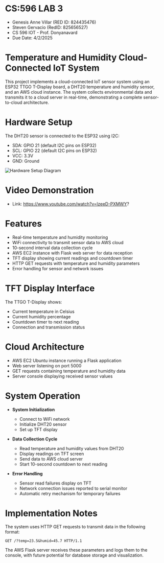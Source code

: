 # CS:596 LAB 3
 * Genesis Anne Villar (RED ID: 824435476)
 * Steven Gervacio (RedID: 825656527)
 * CS 596 IOT - Prof. Donyanavard
 * Due Date: 4/2/2025

# Temperature and Humidity Cloud-Connected IoT System
This project implements a cloud-connected IoT sensor system using an ESP32 TTGO T-Display board, a DHT20 temperature and humidity sensor, and an AWS cloud instance. The system collects environmental data and transmits it to a cloud server in real-time, demonstrating a complete sensor-to-cloud architecture.

# Hardware Setup
The DHT20 sensor is connected to the ESP32 using I2C:
- SDA: GPIO 21 (default I2C pins on ESP32)
- SCL: GPIO 22 (default I2C pins on ESP32)
- VCC: 3.3V
- GND: Ground

![Hardware Setup Diagram](images/TOP%20DOWN%20CIRCUIT%20-%20LAB3.png)

# Video Demonstration
- Link: https://www.youtube.com/watch?v=IzeeD-PXMWY?

# Features 
- Real-time temperature and humidity monitoring
- WiFi connectivity to transmit sensor data to AWS cloud
- 10-second interval data collection cycle
- AWS EC2 instance with Flask web server for data reception
- TFT display showing current readings and countdown timer
- HTTP GET requests with temperature and humidity parameters
- Error handling for sensor and network issues

# TFT Display Interface
The TTGO T-Display shows:
- Current temperature in Celsius
- Current humidity percentage
- Countdown timer to next reading
- Connection and transmission status

# Cloud Architecture
- AWS EC2 Ubuntu instance running a Flask application
- Web server listening on port 5000
- GET requests containing temperature and humidity data
- Server console displaying received sensor values

# System Operation
- **System Initialization**
  - Connect to WiFi network
  - Initialize DHT20 sensor
  - Set up TFT display
  
- **Data Collection Cycle**
  - Read temperature and humidity values from DHT20
  - Display readings on TFT screen
  - Send data to AWS cloud server
  - Start 10-second countdown to next reading
  
- **Error Handling**
  - Sensor read failures display on TFT
  - Network connection issues reported to serial monitor
  - Automatic retry mechanism for temporary failures

# Implementation Notes
The system uses HTTP GET requests to transmit data in the following format:
```
GET /?temp=23.5&humid=45.7 HTTP/1.1
```

The AWS Flask server receives these parameters and logs them to the console, with future potential for database storage and visualization.
